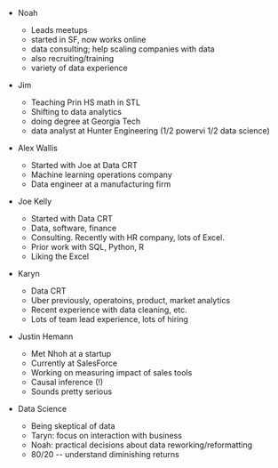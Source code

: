 * Noah
   * Leads meetups
   * started in SF, now works online
   * data consulting; help scaling companies with data
   * also recruiting/training
   * variety of data experience

* Jim
   * Teaching Prin HS math in STL 
   * Shifting to data analytics
   * doing degree at Georgia Tech
   * data analyst at Hunter Engineering  (1/2 powervi 1/2 data science)
   
* Alex Wallis
   * Started with Joe at Data CRT
   * Machine learning operations company
   * Data engineer at a manufacturing firm 

* Joe Kelly
   * Started with Data CRT
   * Data, software, finance
   * Consulting.  Recently with HR company, lots of Excel.
   * Prior work with SQL, Python, R
   * Liking the Excel

* Karyn
   * Data CRT
   * Uber previously, operatoins, product, market analytics
   * Recent experience with data cleaning, etc.
   * Lots of team lead experience, lots of hiring

* Justin Hemann
   * Met Nhoh at a startup
   * Currently at SalesForce
   * Working on measuring impact of sales tools
   * Causal inference (!)
   * Sounds pretty serious

* Data Science
   * Being skeptical of data
   * Taryn: focus on interaction with business
   * Noah: practical decisions about data reworking/reformatting
   * 80/20 -- understand diminishing returns
   

